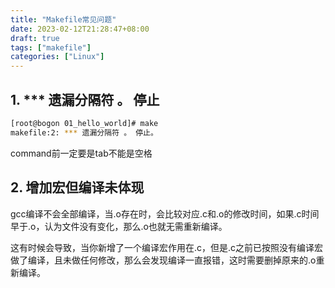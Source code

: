 ```yaml
---
title: "Makefile常见问题"
date: 2023-02-12T21:28:47+08:00
draft: true
tags: ["makefile"]
categories: ["Linux"]
---
```


## 1. *** 遗漏分隔符 。 停止
```bash
[root@bogon 01_hello_world]# make
makefile:2: *** 遗漏分隔符 。 停止。
```
command前一定要是tab不能是空格

## 2. 增加宏但编译未体现
gcc编译不会全部编译，当.o存在时，会比较对应.c和.o的修改时间，如果.c时间早于.o，认为文件没有变化，那么.o也就无需重新编译。

这有时候会导致，当你新增了一个编译宏作用在.c，但是.c之前已按照没有编译宏做了编译，且未做任何修改，那么会发现编译一直报错，这时需要删掉原来的.o重新编译。